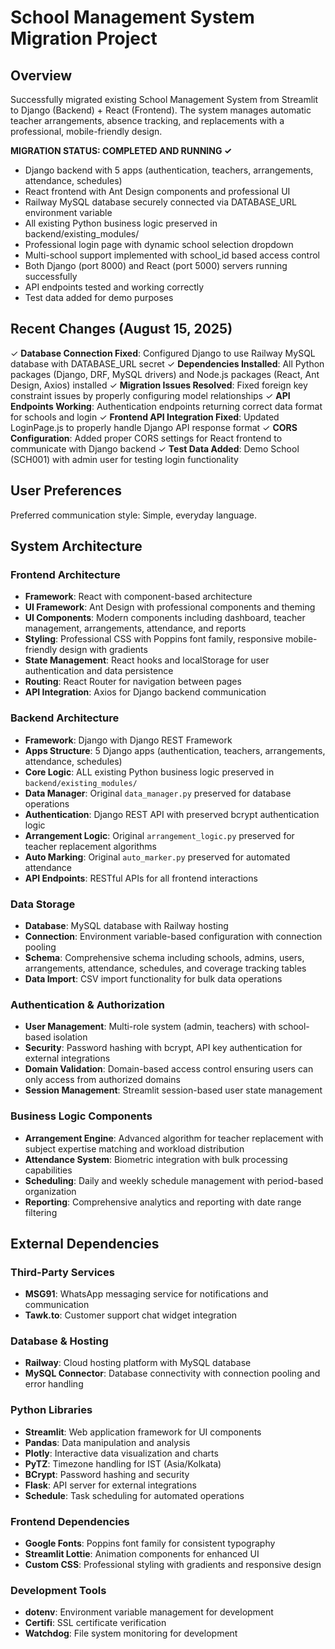 # School Management System Migration Project

## Overview

Successfully migrated existing School Management System from Streamlit to Django (Backend) + React (Frontend). The system manages automatic teacher arrangements, absence tracking, and replacements with a professional, mobile-friendly design.

**MIGRATION STATUS: COMPLETED AND RUNNING ✓**
- Django backend with 5 apps (authentication, teachers, arrangements, attendance, schedules)
- React frontend with Ant Design components and professional UI
- Railway MySQL database securely connected via DATABASE_URL environment variable
- All existing Python business logic preserved in backend/existing_modules/
- Professional login page with dynamic school selection dropdown
- Multi-school support implemented with school_id based access control
- Both Django (port 8000) and React (port 5000) servers running successfully
- API endpoints tested and working correctly
- Test data added for demo purposes

## Recent Changes (August 15, 2025)

✓ **Database Connection Fixed**: Configured Django to use Railway MySQL database with DATABASE_URL secret
✓ **Dependencies Installed**: All Python packages (Django, DRF, MySQL drivers) and Node.js packages (React, Ant Design, Axios) installed
✓ **Migration Issues Resolved**: Fixed foreign key constraint issues by properly configuring model relationships
✓ **API Endpoints Working**: Authentication endpoints returning correct data format for schools and login
✓ **Frontend API Integration Fixed**: Updated LoginPage.js to properly handle Django API response format
✓ **CORS Configuration**: Added proper CORS settings for React frontend to communicate with Django backend
✓ **Test Data Added**: Demo School (SCH001) with admin user for testing login functionality

## User Preferences

Preferred communication style: Simple, everyday language.

## System Architecture

### Frontend Architecture
- **Framework**: React with component-based architecture
- **UI Framework**: Ant Design with professional components and theming
- **UI Components**: Modern components including dashboard, teacher management, arrangements, attendance, and reports
- **Styling**: Professional CSS with Poppins font family, responsive mobile-friendly design with gradients
- **State Management**: React hooks and localStorage for user authentication and data persistence
- **Routing**: React Router for navigation between pages
- **API Integration**: Axios for Django backend communication

### Backend Architecture
- **Framework**: Django with Django REST Framework
- **Apps Structure**: 5 Django apps (authentication, teachers, arrangements, attendance, schedules)
- **Core Logic**: ALL existing Python business logic preserved in `backend/existing_modules/`
- **Data Manager**: Original `data_manager.py` preserved for database operations
- **Authentication**: Django REST API with preserved bcrypt authentication logic
- **Arrangement Logic**: Original `arrangement_logic.py` preserved for teacher replacement algorithms
- **Auto Marking**: Original `auto_marker.py` preserved for automated attendance
- **API Endpoints**: RESTful APIs for all frontend interactions

### Data Storage
- **Database**: MySQL database with Railway hosting
- **Connection**: Environment variable-based configuration with connection pooling
- **Schema**: Comprehensive schema including schools, admins, users, arrangements, attendance, schedules, and coverage tracking tables
- **Data Import**: CSV import functionality for bulk data operations

### Authentication & Authorization
- **User Management**: Multi-role system (admin, teachers) with school-based isolation
- **Security**: Password hashing with bcrypt, API key authentication for external integrations
- **Domain Validation**: Domain-based access control ensuring users can only access from authorized domains
- **Session Management**: Streamlit session-based user state management

### Business Logic Components
- **Arrangement Engine**: Advanced algorithm for teacher replacement with subject expertise matching and workload distribution
- **Attendance System**: Biometric integration with bulk processing capabilities
- **Scheduling**: Daily and weekly schedule management with period-based organization
- **Reporting**: Comprehensive analytics and reporting with date range filtering

## External Dependencies

### Third-Party Services
- **MSG91**: WhatsApp messaging service for notifications and communication
- **Tawk.to**: Customer support chat widget integration

### Database & Hosting
- **Railway**: Cloud hosting platform with MySQL database
- **MySQL Connector**: Database connectivity with connection pooling and error handling

### Python Libraries
- **Streamlit**: Web application framework for UI components
- **Pandas**: Data manipulation and analysis
- **Plotly**: Interactive data visualization and charts
- **PyTZ**: Timezone handling for IST (Asia/Kolkata)
- **BCrypt**: Password hashing and security
- **Flask**: API server for external integrations
- **Schedule**: Task scheduling for automated operations

### Frontend Dependencies
- **Google Fonts**: Poppins font family for consistent typography
- **Streamlit Lottie**: Animation components for enhanced UI
- **Custom CSS**: Professional styling with gradients and responsive design

### Development Tools
- **dotenv**: Environment variable management for development
- **Certifi**: SSL certificate verification
- **Watchdog**: File system monitoring for development